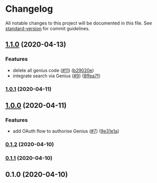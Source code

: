 # Changelog

All notable changes to this project will be documented in this file. See [standard-version](https://github.com/conventional-changelog/standard-version) for commit guidelines.

## [1.1.0](https://github.com/mzogheib/geenious/compare/v1.0.1...v1.1.0) (2020-04-13)

### Features

- delete all genius code ([#11](https://github.com/mzogheib/geenious/issues/11)) ([b29020e](https://github.com/mzogheib/geenious/commit/b29020ed667b51b0ee14fe537de600a19e7fe854))
- integrate search via Genius ([#9](https://github.com/mzogheib/geenious/issues/9)) ([8ffea7f](https://github.com/mzogheib/geenious/commit/8ffea7f6b20a0e1f45cfba8ee57f343404bef920))

### [1.0.1](https://github.com/mzogheib/geenious/compare/v1.0.0...v1.0.1) (2020-04-11)

## [1.0.0](https://github.com/mzogheib/geenious/compare/v0.1.2...v1.0.0) (2020-04-11)

### Features

- add OAuth flow to authorise Genius ([#7](https://github.com/mzogheib/geenious/issues/7)) ([9e31e1a](https://github.com/mzogheib/geenious/commit/9e31e1a52fd6fbd77309e45abde70fcacf5d5d3b))

### [0.1.2](https://github.com/mzogheib/geenious/compare/v0.1.1...v0.1.2) (2020-04-10)

### [0.1.1](https://github.com/mzogheib/geenious/compare/v0.1.0...v0.1.1) (2020-04-10)

## 0.1.0 (2020-04-10)
